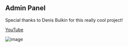 ## Admin Panel

Special thanks to Denis Bulkin for this really cool project!

[YouTube](https://youtu.be/B17-KaP-IWI)

![image](https://github.com/B10nicle/admin-panel-angular/assets/92729800/c8deedb8-74cc-41c2-94d6-561eff41bbbe)
